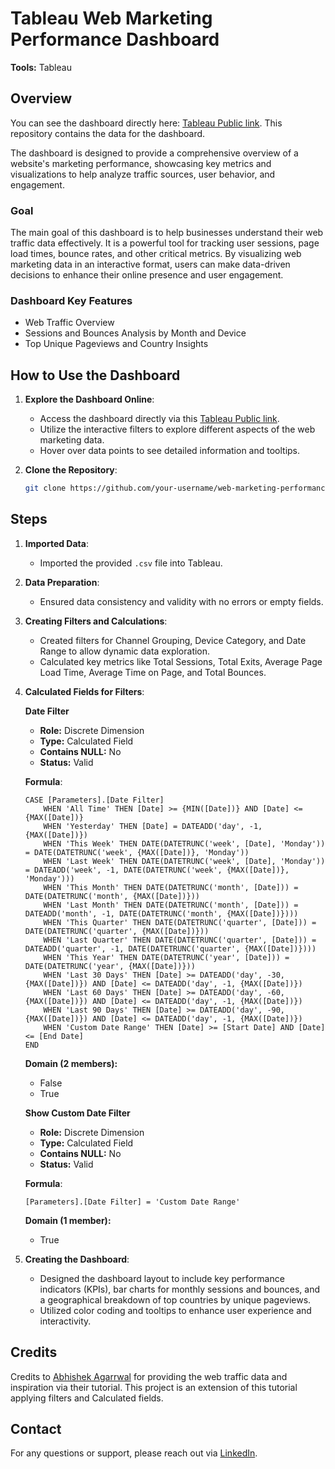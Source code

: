 # Tableau Web Marketing Performance Dashboard

**Tools:** Tableau

## Overview

You can see the dashboard directly here: [Tableau Public link](https://public.tableau.com/app/profile/danos.dimitris/viz/WebMarketingDashboard_17243592790950/Dashboard?publish=yes). This repository contains the data for the dashboard. 

The dashboard is designed to provide a comprehensive overview of a website's marketing performance, showcasing key metrics and visualizations to help analyze traffic sources, user behavior, and engagement.

### Goal

The main goal of this dashboard is to help businesses understand their web traffic data effectively. It is a powerful tool for tracking user sessions, page load times, bounce rates, and other critical metrics. By visualizing web marketing data in an interactive format, users can make data-driven decisions to enhance their online presence and user engagement.

### Dashboard Key Features

- Web Traffic Overview
- Sessions and Bounces Analysis by Month and Device
- Top Unique Pageviews and Country Insights

## How to Use the Dashboard

1. **Explore the Dashboard Online**:
   - Access the dashboard directly via this [Tableau Public link](https://public.tableau.com/app/profile/danos.dimitris/viz/WebMarketingDashboard_17243592790950/Dashboard?publish=yes).
   - Utilize the interactive filters to explore different aspects of the web marketing data.
   - Hover over data points to see detailed information and tooltips.

2. **Clone the Repository**:

    ```bash
    git clone https://github.com/your-username/web-marketing-performance-dashboard.git
    ```

## Steps

1. **Imported Data**:
   - Imported the provided `.csv` file into Tableau.

2. **Data Preparation**:
   - Ensured data consistency and validity with no errors or empty fields.

3. **Creating Filters and Calculations**:
   - Created filters for Channel Grouping, Device Category, and Date Range to allow dynamic data exploration.
   - Calculated key metrics like Total Sessions, Total Exits, Average Page Load Time, Average Time on Page, and Total Bounces.

4. **Calculated Fields for Filters**:

    **Date Filter**  
    - **Role:** Discrete Dimension  
    - **Type:** Calculated Field  
    - **Contains NULL:** No  
    - **Status:** Valid  

    **Formula**:
    ```Tableau
    CASE [Parameters].[Date Filter]
        WHEN 'All Time' THEN [Date] >= {MIN([Date])} AND [Date] <= {MAX([Date])}
        WHEN 'Yesterday' THEN [Date] = DATEADD('day', -1, {MAX([Date])})
        WHEN 'This Week' THEN DATE(DATETRUNC('week', [Date], 'Monday')) = DATE(DATETRUNC('week', {MAX([Date])}, 'Monday'))
        WHEN 'Last Week' THEN DATE(DATETRUNC('week', [Date], 'Monday')) = DATEADD('week', -1, DATE(DATETRUNC('week', {MAX([Date])}, 'Monday')))
        WHEN 'This Month' THEN DATE(DATETRUNC('month', [Date])) = DATE(DATETRUNC('month', {MAX([Date])}))
        WHEN 'Last Month' THEN DATE(DATETRUNC('month', [Date])) = DATEADD('month', -1, DATE(DATETRUNC('month', {MAX([Date])})))
        WHEN 'This Quarter' THEN DATE(DATETRUNC('quarter', [Date])) = DATE(DATETRUNC('quarter', {MAX([Date])}))
        WHEN 'Last Quarter' THEN DATE(DATETRUNC('quarter', [Date])) = DATEADD('quarter', -1, DATE(DATETRUNC('quarter', {MAX([Date])})))
        WHEN 'This Year' THEN DATE(DATETRUNC('year', [Date])) = DATE(DATETRUNC('year', {MAX([Date])}))
        WHEN 'Last 30 Days' THEN [Date] >= DATEADD('day', -30, {MAX([Date])}) AND [Date] <= DATEADD('day', -1, {MAX([Date])})
        WHEN 'Last 60 Days' THEN [Date] >= DATEADD('day', -60, {MAX([Date])}) AND [Date] <= DATEADD('day', -1, {MAX([Date])})
        WHEN 'Last 90 Days' THEN [Date] >= DATEADD('day', -90, {MAX([Date])}) AND [Date] <= DATEADD('day', -1, {MAX([Date])})
        WHEN 'Custom Date Range' THEN [Date] >= [Start Date] AND [Date] <= [End Date]
    END
    ```
    **Domain (2 members):**  
    - False  
    - True  


    **Show Custom Date Filter**  
    - **Role:** Discrete Dimension  
    - **Type:** Calculated Field  
    - **Contains NULL:** No  
    - **Status:** Valid  

    **Formula**:
    ```Tableau
    [Parameters].[Date Filter] = 'Custom Date Range'
    ```
    **Domain (1 member):**  
    - True  

6. **Creating the Dashboard**:
   - Designed the dashboard layout to include key performance indicators (KPIs), bar charts for monthly sessions and bounces, and a geographical breakdown of top countries by unique pageviews.
   - Utilized color coding and tooltips to enhance user experience and interactivity.

## Credits

Credits to [Abhishek Agarrwal](https://www.youtube.com/@AbhishekAgarrwal) for providing the web traffic data and inspiration via their tutorial. This project is an extension of this tutorial applying filters and Calculated fields.

## Contact

For any questions or support, please reach out via [LinkedIn](https://www.linkedin.com/in/dimitris-danos).
